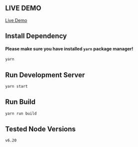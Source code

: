## LIVE DEMO
 [Live Demo](https://jacklam718.github.io/H11/)

## Install Dependency
#### Please make sure you have installed `yarn` package manager!
```bash
yarn
```

## Run Development Server
```bash
yarn start
```

## Run Build
```bash
yarn run build
```

## Tested Node Versions
```
v6.20
```
